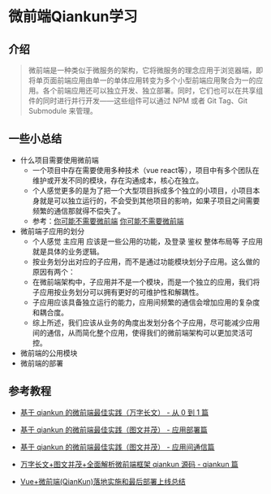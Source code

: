 # 微前端Qiankun学习

## 介绍

> 微前端是一种类似于微服务的架构，它将微服务的理念应用于浏览器端，即将单页面前端应用由单一的单体应用转变为多个小型前端应用聚合为一的应用。各个前端应用还可以独立开发、独立部署。同时，它们也可以在共享组件的同时进行并行开发——这些组件可以通过 NPM 或者 Git Tag、Git Submodule 来管理。

## 一些小总结

- 什么项目需要使用微前端
  - 一个项目中存在需要使用多种技术（vue react等），项目中有多个团队在维护或开发不同的模块，存在沟通成本，核心在独立。
  - 个人感觉更多的是为了把一个大型项目拆成多个独立的小项目，小项目本身就是可以独立运行的，不会受到其他项目的影响，如果子项目之间需要频繁的通信那就得不偿失了。
  - 参考：[你可能不需要微前端](https://zhuanlan.zhihu.com/p/391248835) [你可能不需要微前端](https://zhuanlan.zhihu.com/p/392152863)
- 微前端子应用的划分
  - 个人感觉 主应用 应该是一些公用的功能，及登录 鉴权 整体布局等 子应用就是具体的业务逻辑。
  - 按业务划分出对应的子应用，而不是通过功能模块划分子应用。这么做的原因有两个：
  -  在微前端架构中，子应用并不是一个模块，而是一个独立的应用，我们将子应用按业务划分可以拥有更好的可维护性和解耦性。
  - 子应用应该具备独立运行的能力，应用间频繁的通信会增加应用的复杂度和耦合度。
  - 综上所述，我们应该从业务的角度出发划分各个子应用，尽可能减少应用间的通信，从而简化整个应用，使得我们的微前端架构可以更加灵活可控。
- 微前端的公用模块
- 微前端的部署



## 参考教程

- [基于 qiankun 的微前端最佳实践（万字长文） - 从 0 到 1 篇](https://github.com/a1029563229/Blogs/tree/master/BestPractices/qiankun/Start.md)
- [基于 qiankun 的微前端最佳实践（图文并茂） - 应用部署篇](https://github.com/a1029563229/Blogs/tree/master/BestPractices/qiankun/Deploy.md)
- [基于 qiankun 的微前端最佳实践（图文并茂） - 应用间通信篇](https://github.com/a1029563229/Blogs/tree/master/BestPractices/qiankun/Communication.md)
- [万字长文+图文并茂+全面解析微前端框架 qiankun 源码 - qiankun 篇](https://github.com/a1029563229/Blogs/tree/master/Source-Code/qiankun/1.md)

- [Vue+微前端(QianKun)落地实施和最后部署上线总结](https://juejin.cn/post/6973156414210441247#heading-5)
